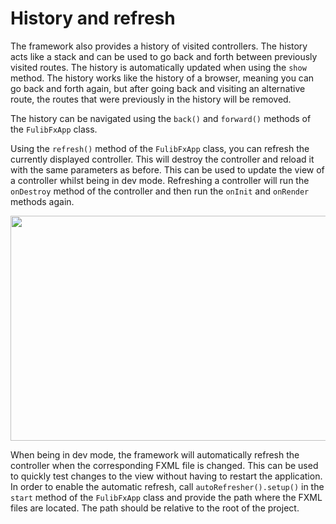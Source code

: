 # History and refresh

The framework also provides a history of visited controllers. The history acts like a stack and can be
used to go back and forth between previously visited routes. The history is automatically updated when using the `show`
method. The history works like the history of a browser, meaning you can go back and forth again, but after going back
and visiting an alternative route, the routes that were previously in the history will be removed.

The history can be navigated using the `back()` and `forward()` methods of the `FulibFxApp` class.

Using the `refresh()` method of the `FulibFxApp` class, you can refresh the currently displayed controller. This will
destroy the controller and reload it with the same parameters as before. This can be used to update the view of a
controller whilst being in dev mode. Refreshing a controller will run the `onDestroy` method of the controller and then
run the `onInit` and `onRender` methods again.

<img width="640" height="360" src=".github/assets/hot-reload.gif">

When being in dev mode, the framework will automatically refresh the controller when the corresponding FXML file is
changed. This can be used to quickly test changes to the view without having to restart the application. In order to
enable the automatic refresh, call `autoRefresher().setup()` in the `start` method of the `FulibFxApp` class and 
provide the path where the FXML files are located. The path should be relative to the root of the project.